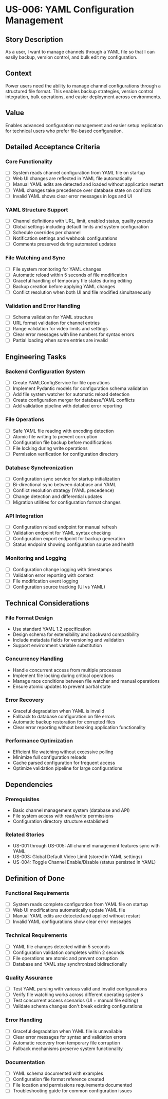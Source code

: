 # US-006: YAML Configuration Management

## Story Description

As a user, I want to manage channels through a YAML file so that I can easily backup, version control, and bulk edit my configuration.

## Context

Power users need the ability to manage channel configurations through a structured file format. This enables backup strategies, version control integration, bulk operations, and easier deployment across environments.

## Value

Enables advanced configuration management and easier setup replication for technical users who prefer file-based configuration.

## Detailed Acceptance Criteria

### Core Functionality
- [ ] System reads channel configuration from YAML file on startup
- [ ] Web UI changes are reflected in YAML file automatically
- [ ] Manual YAML edits are detected and loaded without application restart
- [ ] YAML changes take precedence over database state on conflicts
- [ ] Invalid YAML shows clear error messages in logs and UI

### YAML Structure Support
- [ ] Channel definitions with URL, limit, enabled status, quality presets
- [ ] Global settings including default limits and system configuration
- [ ] Schedule overrides per channel
- [ ] Notification settings and webhook configurations
- [ ] Comments preserved during automated updates

### File Watching and Sync
- [ ] File system monitoring for YAML changes
- [ ] Automatic reload within 5 seconds of file modification
- [ ] Graceful handling of temporary file states during editing
- [ ] Backup creation before applying YAML changes
- [ ] Conflict resolution when both UI and file modified simultaneously

### Validation and Error Handling
- [ ] Schema validation for YAML structure
- [ ] URL format validation for channel entries
- [ ] Range validation for video limits and settings
- [ ] Clear error messages with line numbers for syntax errors
- [ ] Partial loading when some entries are invalid

## Engineering Tasks

### Backend Configuration System
- [ ] Create YAMLConfigService for file operations
- [ ] Implement Pydantic models for configuration schema validation
- [ ] Add file system watcher for automatic reload detection
- [ ] Create configuration merger for database/YAML conflicts
- [ ] Add validation pipeline with detailed error reporting

### File Operations
- [ ] Safe YAML file reading with encoding detection
- [ ] Atomic file writing to prevent corruption
- [ ] Configuration file backup before modifications
- [ ] File locking during write operations
- [ ] Permission verification for configuration directory

### Database Synchronization
- [ ] Configuration sync service for startup initialization
- [ ] Bi-directional sync between database and YAML
- [ ] Conflict resolution strategy (YAML precedence)
- [ ] Change detection and differential updates
- [ ] Migration utilities for configuration format changes

### API Integration
- [ ] Configuration reload endpoint for manual refresh
- [ ] Validation endpoint for YAML syntax checking
- [ ] Configuration export endpoint for backup generation
- [ ] Status endpoint showing configuration source and health

### Monitoring and Logging
- [ ] Configuration change logging with timestamps
- [ ] Validation error reporting with context
- [ ] File modification event logging
- [ ] Configuration source tracking (UI vs YAML)

## Technical Considerations

### File Format Design
- Use standard YAML 1.2 specification
- Design schema for extensibility and backward compatibility
- Include metadata fields for versioning and validation
- Support environment variable substitution

### Concurrency Handling
- Handle concurrent access from multiple processes
- Implement file locking during critical operations
- Manage race conditions between file watcher and manual operations
- Ensure atomic updates to prevent partial state

### Error Recovery
- Graceful degradation when YAML is invalid
- Fallback to database configuration on file errors
- Automatic backup restoration for corrupted files
- Clear error reporting without breaking application functionality

### Performance Optimization
- Efficient file watching without excessive polling
- Minimize full configuration reloads
- Cache parsed configuration for frequent access
- Optimize validation pipeline for large configurations

## Dependencies

### Prerequisites
- Basic channel management system (database and API)
- File system access with read/write permissions
- Configuration directory structure established

### Related Stories
- US-001 through US-005: All channel management features sync with YAML
- US-003: Global Default Video Limit (stored in YAML settings)
- US-004: Toggle Channel Enable/Disable (status persisted in YAML)

## Definition of Done

### Functional Requirements
- [ ] System reads complete configuration from YAML file on startup
- [ ] Web UI modifications automatically update YAML file
- [ ] Manual YAML edits are detected and applied without restart
- [ ] Invalid YAML configurations show clear error messages

### Technical Requirements
- [ ] YAML file changes detected within 5 seconds
- [ ] Configuration validation completes within 2 seconds
- [ ] File operations are atomic and prevent corruption
- [ ] Database and YAML stay synchronized bidirectionally

### Quality Assurance
- [ ] Test YAML parsing with various valid and invalid configurations
- [ ] Verify file watching works across different operating systems
- [ ] Test concurrent access scenarios (UI + manual file editing)
- [ ] Validate schema changes don't break existing configurations

### Error Handling
- [ ] Graceful degradation when YAML file is unavailable
- [ ] Clear error messages for syntax and validation errors
- [ ] Automatic recovery from temporary file corruption
- [ ] Fallback mechanisms preserve system functionality

### Documentation
- [ ] YAML schema documented with examples
- [ ] Configuration file format reference created
- [ ] File location and permissions requirements documented
- [ ] Troubleshooting guide for common configuration issues
